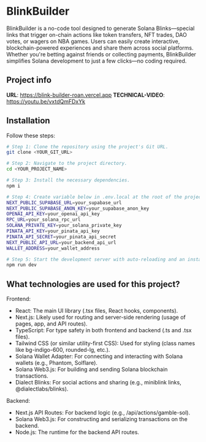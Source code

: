 # BlinkBuilder
BlinkBuilder is a no-code tool designed to generate Solana Blinks—special links that trigger on-chain actions like token transfers, NFT trades, DAO votes, or wagers on NBA games. Users can easily create interactive, blockchain-powered experiences and share them across social platforms. Whether you're betting against friends or collecting payments, BlinkBuilder simplifies Solana development to just a few clicks—no coding required.

## Project info

**URL**: https://blink-builder-roan.vercel.app
**TECHNICAL-VIDEO**: https://youtu.be/vxtdQmFDxYk

## Installation
Follow these steps:

```sh
# Step 1: Clone the repository using the project's Git URL.
git clone <YOUR_GIT_URL>

# Step 2: Navigate to the project directory.
cd <YOUR_PROJECT_NAME>

# Step 3: Install the necessary dependencies.
npm i

# Step 4: Create variable below in .env.local at the root of the project.(Don't forget to add it into .gitignore file)
NEXT_PUBLIC_SUPABASE_URL=your_supabase_url
NEXT_PUBLIC_SUPABASE_ANON_KEY=your_supabase_anon_key
OPENAI_API_KEY=your_openai_api_key
RPC_URL=your_solana_rpc_url
SOLANA_PRIVATE_KEY=your_solana_private_key
PINATA_API_KEY=your_pinata_api_key
PINATA_API_SECRET=your_pinata_api_secret
NEXT_PUBLIC_API_URL=your_backend_api_url
WALLET_ADDRESS=your_wallet_address

# Step 5: Start the development server with auto-reloading and an instant preview.
npm run dev
```
## What technologies are used for this project?
Frontend:
- React: The main UI library (.tsx files, React hooks, components).
- Next.js: Likely used for routing and server-side rendering (usage of pages, app, and API routes).
- TypeScript: For type safety in both frontend and backend (.ts and .tsx files).
- Tailwind CSS (or similar utility-first CSS): Used for styling (class names like bg-indigo-600, rounded-lg, etc.).
- Solana Wallet Adapter: For connecting and interacting with Solana wallets (e.g., Phantom, Solflare).
- Solana Web3.js: For building and sending Solana blockchain transactions.
- Dialect Blinks: For social actions and sharing (e.g., miniblink links, @dialectlabs/blinks).
  
Backend:
- Next.js API Routes: For backend logic (e.g., /api/actions/gamble-sol).
- Solana Web3.js: For constructing and serializing transactions on the backend.
- Node.js: The runtime for the backend API routes.
